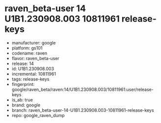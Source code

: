 # raven_beta-user 14 U1B1.230908.003 10811961 release-keys
- manufacturer: google
- platform: gs101
- codename: raven
- flavor: raven_beta-user
- release: 14
- id: U1B1.230908.003
- incremental: 10811961
- tags: release-keys
- fingerprint: google/raven_beta/raven:14/U1B1.230908.003/10811961:user/release-keys
- is_ab: true
- brand: google
- branch: raven_beta-user-14-U1B1.230908.003-10811961-release-keys
- repo: google_raven_dump
